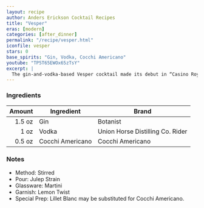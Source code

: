 ```yaml
---
layout: recipe
author: Anders Erickson Cocktail Recipes
title: "Vesper"
eras: [modern]
categories: [after_dinner]
permalink: "/recipe/vesper.html"
iconfile: vesper
stars: 0
base_spirits: "Gin, Vodka, Cocchi Americano"
youtube: "TP5T65EWOx65zTsY"
excerpt: |
  The gin-and-vodka-based Vesper cocktail made its debut in “Casino Royale.” If it’s good enough for James Bond, it’s probably good enough for you, too.
---
```


### Ingredients

| Amount | Ingredient       | Brand                            |
| -----: | ---------------- | -------------------------------- |
| 1.5 oz | Gin              | Botanist                         |
|   1 oz | Vodka            | Union Horse Distilling Co. Rider |
| 0.5 oz | Cocchi Americano | Cocchi Americano                 |

### Notes

- Method: Stirred
- Pour: Julep Strain
- Glassware: Martini
- Garnish: Lemon Twist
- Special Prep: Lillet Blanc may be substituted for Cocchi Americano.
